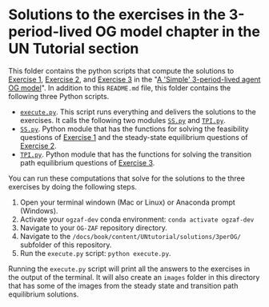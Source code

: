 # Solutions to the exercises in the 3-period-lived OG model chapter in the UN Tutorial section
This folder contains the python scripts that compute the solutions to [Exercise 1](https://eapd-drb.github.io/OG-ZAF/content/UNtutorial/3perOG.html#ExerUNtut_3perOGfeas), [Exercise 2](https://eapd-drb.github.io/OG-ZAF/content/UNtutorial/3perOG.html#ExerUNtut_3perOGSS), and [Exercise 3](https://eapd-drb.github.io/OG-ZAF/content/UNtutorial/3perOG.html#ExerUNtut_3perOGTPI) in the "[A 'Simple' 3-period-lived agent OG model](https://eapd-drb.github.io/OG-ZAF/content/UNtutorial/3perOG.html)". In addition to this `README.md` file, this folder contains the following three Python scripts.
- [`execute.py`](https://github.com/EAPD-DRB/OG-ZAF/blob/main/docs/book/content/UNtutorial/solutions/3perOG/execute.py). This script runs everything and delivers the solutions to the exercises. It calls the following two modules [`SS.py`](https://github.com/EAPD-DRB/OG-ZAF/blob/main/docs/book/content/UNtutorial/solutions/3perOG/SS.py) and [`TPI.py`](https://github.com/EAPD-DRB/OG-ZAF/blob/main/docs/book/content/UNtutorial/solutions/3perOG/TPI.py).
- [`SS.py`](https://github.com/EAPD-DRB/OG-ZAF/blob/main/docs/book/content/UNtutorial/solutions/3perOG/SS.py). Python module that has the functions for solving the feasibility questions of [Exercise 1](https://eapd-drb.github.io/OG-ZAF/content/UNtutorial/3perOG.html#ExerUNtut_3perOGfeas) and the steady-state equilibrium questions of [Exercise 2](https://eapd-drb.github.io/OG-ZAF/content/UNtutorial/3perOG.html#ExerUNtut_3perOGSS).
- [`TPI.py`](https://github.com/EAPD-DRB/OG-ZAF/blob/main/docs/book/content/UNtutorial/solutions/3perOG/TPI.py). Python module that has the functions for solving the transition path equilibrium questions of [Exercise 3](https://eapd-drb.github.io/OG-ZAF/content/UNtutorial/3perOG.html#ExerUNtut_3perOGTPI).

You can run these computations that solve for the solutions to the three exercises by doing the following steps.
1. Open your terminal windown (Mac or Linux) or Anaconda prompt (Windows).
2. Activate your `ogzaf-dev` conda environment: `conda activate ogzaf-dev`
3. Navigate to your `OG-ZAF` repository directory.
4. Navigate to the `/docs/book/content/UNtutorial/solutions/3perOG/` subfolder of this repository.
5. Run the `execute.py` script: `python execute.py`.

Running the `execute.py` script will print all the answers to the exercises in the output of the terminal. It will also create an `images` folder in this directory that has some of the images from the steady state and transition path equilibrium solutions.

